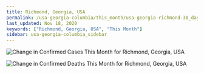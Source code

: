 ```yaml
---
title: Richmond, Georgia, USA
permalink: /usa-georgia-columbia/this_month/usa-georgia-richmond-30_days.html
last_updated: Nov 18, 2020
keywords: ["Richmond, Georgia, USA", "This Month"]
sidebar: usa-georgia-columbia_sidebar
---
```


![Change in Confirmed Cases This Month for Richmond, Georgia, USA](/covid_tracker/images/graphs/usa-georgia-richmond-delta_confirmed-30_days_graph.png)

![Change in Confirmed Deaths This Month for Richmond, Georgia, USA](/covid_tracker/images/graphs/usa-georgia-richmond-delta_deaths-30_days_graph.png)
